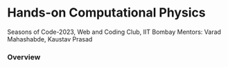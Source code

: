 # Hands-on Computational Physics
Seasons of Code-2023, Web and Coding Club, IIT Bombay
Mentors: Varad Mahashabde, Kaustav Prasad

### Overview
